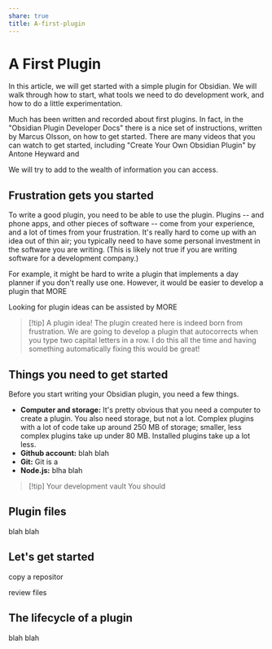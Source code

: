 ```yaml
---
share: true
title: A-first-plugin
---
```

# A First Plugin
In this article, we will get started with a simple plugin for Obsidian.  We will walk through how  to start, what tools we need to do development work, and how to do a little experimentation.

Much has been written and recorded about first plugins.  In fact, in the "Obsidian Plugin Developer Docs" there is a nice set of instructions, written by Marcus Olsson, on how to get started.  There are many videos that you can watch to get started, including "Create Your Own Obsidian Plugin" by Antone Heyward and 

We will try to add to the wealth of information you can access.  

## Frustration gets you started
To write a good plugin, you need to be able to use the plugin.  Plugins -- and phone apps, and other pieces of software -- come from your experience, and a lot of times from your frustration.  It's really hard to come up with an idea out of thin air; you typically need to have some personal investment in the software you are writing.  (This is likely not true if you are writing software for a development company.)

For example, it might be hard to write a plugin that implements a day planner if you don't really use one.  However, it would be easier to develop a plugin that MORE  

Looking for plugin ideas can be assisted by MORE

> [!tip] A plugin idea!
> The plugin created here is indeed born from frustration.  We are going to develop a plugin that autocorrects when you type two capital letters in a row.  I do this all the time and having something automatically fixing this would be great! 

## Things you need to get started
Before you start writing your Obsidian plugin, you need a few things.

- **Computer and storage:** It's pretty obvious that you need a computer to create a plugin.  You also need storage, but not a lot.  Complex plugins with a lot of code take up around 250 MB of storage; smaller, less complex plugins take up under 80 MB.  Installed plugins take up a lot less.
- **Github account:** blah blah
- **Git:** Git is a 
- **Node.js:** blha blah

> [!tip] Your development vault
> You should 


## Plugin files
blah blah

## Let's get started
copy a repositor

review files

## The lifecycle of a plugin
blah blah

